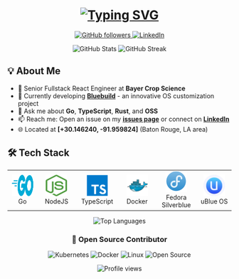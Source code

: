 <h1 align="center">
  <a href="https://git.io/typing-svg">
    <img src="https://readme-typing-svg.demolab.com?font=Fira+Code&weight=700&size=30&pause=1000&color=2C68F7&center=true&vCenter=true&width=500&lines=Hi+there%2C+I'm+Jacob+LeCoq;Senior+Fullstack+React+Engineer;Go+%26+TypeScript+Rust+Developer;Bluebuild+Creator;OSS+Enthusiast" alt="Typing SVG" />
  </a>
</h1>

<p align="center">
  <a href="https://github.com/bayou-brogrammer?tab=followers">
    <img alt="GitHub followers" src="https://img.shields.io/github/followers/bayou-brogrammer?style=for-the-badge&logo=github&logoColor=white&labelColor=181717&color=2C68F7">
  </a>
  <a href="https://www.linkedin.com/in/jacob-lecoq">
    <img alt="LinkedIn" src="https://img.shields.io/badge/LinkedIn-Jacob_LeCoq-2C68F7?style=for-the-badge&logo=linkedin&logoColor=white&labelColor=0A66C2">
  </a>
</p>

<div align="center">
  <img src="https://github-readme-stats.vercel.app/api?username=bayou-brogrammer&show_icons=true&theme=tokyonight&hide_border=true&count_private=true" alt="GitHub Stats" height="170"/>
  <img src="https://github-readme-streak-stats.herokuapp.com/?user=bayou-brogrammer&theme=tokyonight&hide_border=true" alt="GitHub Streak" height="170"/>
</div>

## 💡 About Me

- 🏢 Senior Fullstack React Engineer at **Bayer Crop Science**
- 🌱 Currently developing **[Bluebuild]** - an innovative OS customization project
- 💬 Ask me about **Go**, **TypeScript**, **Rust**, and **OSS**
- 📫 Reach me: Open an issue on my **[issues page]** or connect on **[LinkedIn]**
- 🌐 Located at **[+30.146240, -91.959824]** (Baton Rouge, LA area)

## 🛠️ Tech Stack

<div align="center">
  <table>
    <tr>
      <td align="center" width="96">
        <a href="#tech-stack">
          <img src="./imgs/go-flat.svg" width="48" height="48" alt="Golang" />
        </a>
        <br>Go
      </td>
      <td align="center" width="96">
        <a href="#tech-stack">
          <img src="./imgs/node-js.svg" width="48" height="48" alt="NodeJS" />
        </a>
        <br>NodeJS
      </td>
      <td align="center" width="96">
        <a href="#tech-stack">
          <img src="./imgs/typescript-original.svg" width="48" height="48" alt="TypeScript" />
        </a>
        <br>TypeScript
      </td>
      <td align="center" width="96">
        <a href="#tech-stack">
          <img src="./imgs/docker-original.svg" width="48" height="48" alt="Docker" />
        </a>
        <br>Docker
      </td>
      <td align="center" width="96">
        <a href="#tech-stack">
          <img src="./imgs/fedora.svg" width="48" height="48" alt="Fedora Silverblue" />
        </a>
        <br>Fedora Silverblue
      </td>
      <td align="center" width="96">
        <a href="#tech-stack">
          <img src="./imgs/ublue.png" width="48" height="48" alt="uBlue OS" />
        </a>
        <br>uBlue OS
      </td>
    </tr>
  </table>
</div>

<div align="center">
  <img src="https://github-readme-stats.vercel.app/api/top-langs/?username=bayou-brogrammer&layout=compact&theme=tokyonight&hide_border=true" alt="Top Languages" />
</div>

<div align="center">
  <h3>🤝 Open Source Contributor</h3>
  <img src="https://img.shields.io/badge/Kubernetes-326CE5?style=for-the-badge&logo=kubernetes&logoColor=white" alt="Kubernetes"/>
  <img src="https://img.shields.io/badge/Docker-2496ED?style=for-the-badge&logo=docker&logoColor=white" alt="Docker"/>
  <img src="https://img.shields.io/badge/Linux-FCC624?style=for-the-badge&logo=linux&logoColor=black" alt="Linux"/>
  <img src="https://img.shields.io/badge/Open_Source-3DA639?style=for-the-badge&logo=opensourceinitiative&logoColor=white" alt="Open Source"/>
</div>

[Bluebuild]: https://blue-build.org "Bluebuild Home"
[issues page]: https://github.com/bayou-brogrammer/bayou-brogrammer/issues "BayouBrogrammer/issues"
[LinkedIn]: https://www.linkedin.com/in/jacob-lecoq "Jacob LeCoq LinkedIn"

<!-- Footer -->
<p align="center">
  <img src="https://komarev.com/ghpvc/?username=bayou-brogrammer&style=flat-square&color=blue" alt="Profile views"/>
</p>
